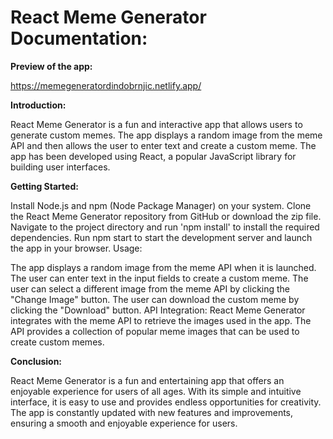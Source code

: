# React Meme Generator Documentation:

**Preview of the app:**

https://memegeneratordindobrnjic.netlify.app/

**Introduction:**

React Meme Generator is a fun and interactive app that allows users to generate custom memes. The app displays a random image from the meme API and then allows the user to enter text and create a custom meme. The app has been developed using React, a popular JavaScript library for building user interfaces.

**Getting Started:**

Install Node.js and npm (Node Package Manager) on your system.
Clone the React Meme Generator repository from GitHub or download the zip file.
Navigate to the project directory and run 'npm install' to install the required dependencies.
Run npm start to start the development server and launch the app in your browser.
Usage:

The app displays a random image from the meme API when it is launched.
The user can enter text in the input fields to create a custom meme.
The user can select a different image from the meme API by clicking the "Change Image" button.
The user can download the custom meme by clicking the "Download" button.
API Integration:
React Meme Generator integrates with the meme API to retrieve the images used in the app. The API provides a collection of popular meme images that can be used to create custom memes.

**Conclusion:**

React Meme Generator is a fun and entertaining app that offers an enjoyable experience for users of all ages. With its simple and intuitive interface, it is easy to use and provides endless opportunities for creativity. The app is constantly updated with new features and improvements, ensuring a smooth and enjoyable experience for users.
